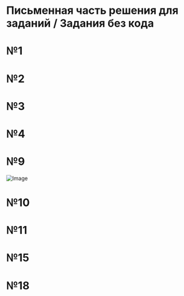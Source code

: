 # Письменная часть решения для заданий / Задания без кода
# №1

# №2

# №3

# №4

# №9
![Image](https://github.com/user-attachments/assets/9f6d8931-7638-4f77-ad98-78e40d43a290)
# №10

# №11

# №15

# №18

